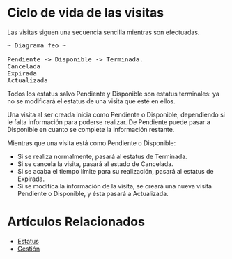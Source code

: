 # Ciclo de vida de las visitas

Las visitas siguen una secuencia sencilla mientras son efectuadas.

<pre>
~ Diagrama feo ~

Pendiente -> Disponible -> Terminada.
Cancelada
Expirada
Actualizada
</pre>

Todos los estatus salvo Pendiente y Disponible son estatus
terminales: ya no se modificará el estatus de una visita
que esté en ellos.

Una visita al ser creada inicia como Pendiente o
Disponible, dependiendo si le falta información para poderse
realizar. De Pendiente puede pasar a Disponible en cuanto se
complete la información restante.

Mientras que una visita está como Pendiente o Disponible:

* Si se realiza normalmente, pasará al estatus de Terminada.
* Si se cancela la visita, pasará al estado de Cancelada.
* Si se acaba el tiempo límite para su realización, pasará al estatus de Expirada.
* Si se modifica la información de la visita, se creará una nueva visita Pendiente o Disponible, y ésta pasará a Actualizada.

# Artículos Relacionados

* [Estatus](estatus)
* [Gestión](gestión)
